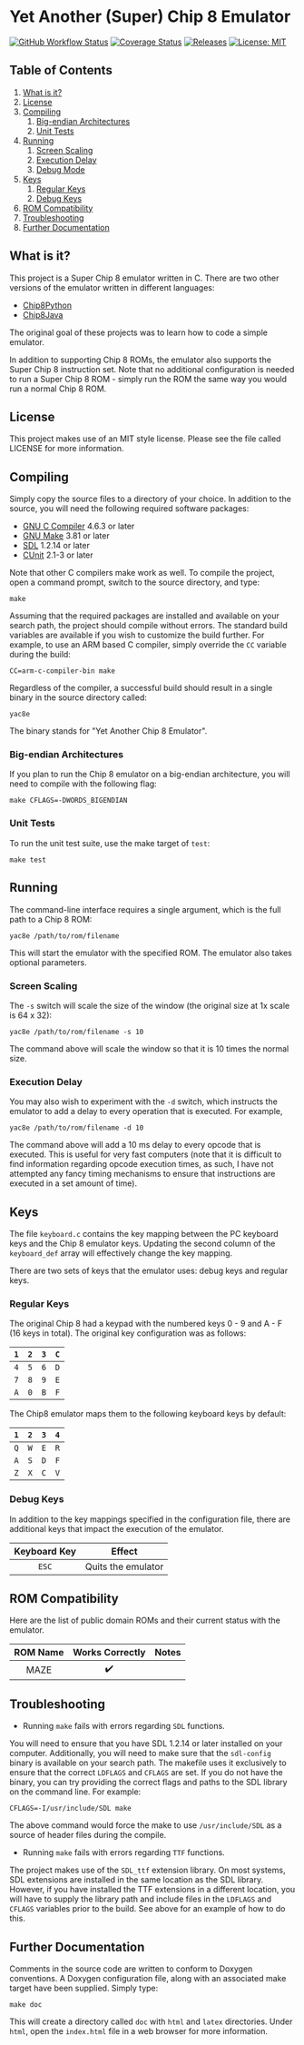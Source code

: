 # Yet Another (Super) Chip 8 Emulator

[![GitHub Workflow Status](https://img.shields.io/github/actions/workflow/status/craigthomas/Chip8C/c-cpp.yml?style=flat-square&branch=main)](https://github.com/craigthomas/Chip8C/actions)
[![Coverage Status](https://img.shields.io/codecov/c/gh/craigthomas/Chip8C?style=flat-square)](https://codecov.io/gh/craigthomas/Chip8C)
[![Releases](https://img.shields.io/github/release/craigthomas/Chip8C?style=flat-square)](https://github.com/craigthomas/Chip8C/releases)
[![License: MIT](https://img.shields.io/badge/license-MIT-blue.svg?style=flat-square)](https://opensource.org/licenses/MIT)

## Table of Contents

1. [What is it?](#what-is-it)
2. [License](#license)
3. [Compiling](#compiling)
    1. [Big-endian Architectures](#big-endian-architectures)
    2. [Unit Tests](#unit-tests)
4. [Running](#running)
    1. [Screen Scaling](#screen-scaling)
    2. [Execution Delay](#execution-delay)
    3. [Debug Mode](#debug-mode)
5. [Keys](#keys)
    1. [Regular Keys](#regular-keys)
    2. [Debug Keys](#debug-keys)
6. [ROM Compatibility](#rom-compatibility)
7. [Troubleshooting](#troubleshooting)
8. [Further Documentation](#further-documentation)

## What is it?

This project is a Super Chip 8 emulator written in C. There are two other versions
of the emulator written in different languages:

* [Chip8Python](https://github.com/craigthomas/Chip8Python)
* [Chip8Java](https://github.com/craigthomas/Chip8Java)

The original goal of these projects was to learn how to code a simple emulator.

In addition to supporting Chip 8 ROMs, the emulator also supports the Super Chip 
8 instruction set. Note that no additional configuration is needed to run a Super 
Chip 8 ROM - simply run the ROM the same way you would run a normal Chip 8 ROM.


## License

This project makes use of an MIT style license. Please see the file called LICENSE
for more information.


## Compiling

Simply copy the source files to a directory of your choice. In addition to
the source, you will need the following required software packages:

* [GNU C Compiler](http://gcc.gnu.org/) 4.6.3 or later
* [GNU Make](http://www.gnu.org/software/make/) 3.81 or later
* [SDL](http://www.libsdl.org/) 1.2.14 or later
* [CUnit](http://cunit.sourceforge.net/doc/index.html) 2.1-3 or later

Note that other C compilers make work as well. To compile the project, open a
command prompt, switch to the source directory, and type:

    make

Assuming that the required packages are installed and available on your search
path, the project should compile without errors. The standard build variables
are available if you wish to customize the build further. For example, to use
an ARM based C compiler, simply override the `CC` variable during the build:

    CC=arm-c-compiler-bin make

Regardless of the compiler, a successful build should result in a single binary
in the source directory called:

    yac8e

The binary stands for "Yet Another Chip 8 Emulator".

### Big-endian Architectures

If you plan to run the Chip 8 emulator on a big-endian architecture, you will 
need to compile with the following flag:

    make CFLAGS=-DWORDS_BIGENDIAN

### Unit Tests

To run the unit test suite, use the make target of `test`:

    make test


## Running

The command-line interface requires a single argument, which is the full
path to a Chip 8 ROM:

    yac8e /path/to/rom/filename

This will start the emulator with the specified ROM. The emulator also
takes optional parameters. 

### Screen Scaling

The `-s` switch will scale the size of the window (the original size at 
1x scale is 64 x 32):

    yac8e /path/to/rom/filename -s 10

The command above will scale the window so that it is 10 times the normal
size. 

### Execution Delay

You may also wish to experiment with the `-d` switch, which instructs
the emulator to add a delay to every operation that is executed. For example,

    yac8e /path/to/rom/filename -d 10

The command above will add a 10 ms delay to every opcode that is executed.
This is useful for very fast computers (note that it is difficult to find
information regarding opcode execution times, as such, I have not attempted
any fancy timing mechanisms to ensure that instructions are executed in a
set amount of time).

## Keys

The file `keyboard.c` contains the key mapping between the PC keyboard keys
and the Chip 8 emulator keys. Updating the second column of the `keyboard_def`
array will effectively change the key mapping. 

There are two sets of keys that the emulator uses: debug keys and regular
keys.

### Regular Keys

The original Chip 8 had a keypad with the numbered keys 0 - 9 and A - F (16
keys in total). The original key configuration was as follows:


| `1` | `2` | `3` | `C` |
|-----|-----|-----|-----|
| `4` | `5` | `6` | `D` |
| `7` | `8` | `9` | `E` |
| `A` | `0` | `B` | `F` |

The Chip8 emulator maps them to the following keyboard keys by default:

| `1` | `2` | `3` | `4` |
|-----|-----|-----|-----|
| `Q` | `W` | `E` | `R` |
| `A` | `S` | `D` | `F` |
| `Z` | `X` | `C` | `V` |

### Debug Keys

In addition to the key mappings specified in the configuration file, there are additional
keys that impact the execution of the emulator.

| Keyboard Key | Effect             |
| :----------: |--------------------|
| `ESC`        | Quits the emulator |

## ROM Compatibility

Here are the list of public domain ROMs and their current status with the emulator.

| ROM Name          | Works Correctly    | Notes |
| :---------------: | :----------------: | :---: |
| MAZE              | :heavy_check_mark: |       |


## Troubleshooting

* Running `make` fails with errors regarding `SDL` functions.

You will need to ensure that you have SDL 1.2.14 or later installed on your 
computer. Additionally, you will need to make sure that the `sdl-config`
binary is available on your search path. The makefile uses it exclusively to
ensure that the correct `LDFLAGS` and `CFLAGS` are set. If you do not have the
binary, you can try providing the correct flags and paths to the SDL library
on the command line. For example:

    CFLAGS=-I/usr/include/SDL make

The above command would force the make to use `/usr/include/SDL` as a source
of header files during the compile.


* Running `make` fails with errors regarding `TTF` functions.

The project makes use of the `SDL_ttf` extension library. On most systems,
SDL extensions are installed in the same location as the SDL library. However,
if you have installed the TTF extensions in a different location, you will have
to supply the library path and include files in the `LDFLAGS` and `CFLAGS`
variables prior to the build. See above for an example of how to do this.


## Further Documentation

Comments in the source code are written to conform to Doxygen conventions. 
A Doxygen configuration file, along with an associated make target have been
supplied. Simply type:

    make doc

This will create a directory called `doc` with `html` and `latex` directories.
Under `html`, open the `index.html` file in a web browser for more information.
